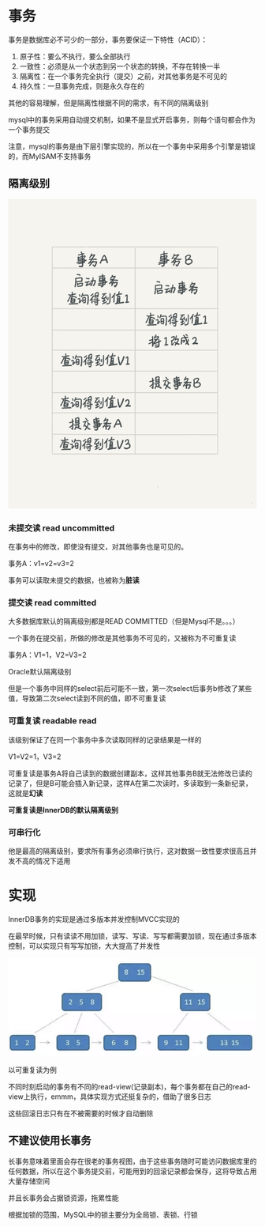 # 事务
事务是数据库必不可少的一部分，事务要保证一下特性（ACID）：

1. 原子性：要么不执行，要么全部执行
2. 一致性：必须是从一个状态到另一个状态的转换，不存在转换一半
3. 隔离性：在一个事务完全执行（提交）之前，对其他事务是不可见的
4. 持久性：一旦事务完成，则是永久存在的

其他的容易理解，但是隔离性根据不同的需求，有不同的隔离级别

mysql中的事务采用自动提交机制，如果不是显式开启事务，则每个语句都会作为一个事务提交

注意，mysql的事务是由下层引擎实现的，所以在一个事务中采用多个引擎是错误的，而MyISAM不支持事务

## 隔离级别
![](imgs/4.png)

### 未提交读 read uncommitted
在事务中的修改，即使没有提交，对其他事务也是可见的。

事务A：v1=v2=v3=2

事务可以读取未提交的数据，也被称为**脏读**

### 提交读 read committed
大多数据库默认的隔离级别都是READ COMMITTED（但是Mysql不是。。。）

一个事务在提交前，所做的修改是其他事务不可见的，又被称为不可重复读

事务A：V1=1，V2=V3=2

Oracle默认隔离级别

但是一个事务中同样的select前后可能不一致，第一次select后事务b修改了某些值，导致第二次select读到不同的值，即不可重复读

### 可重复读 readable read
该级别保证了在同一个事务中多次读取同样的记录结果是一样的

V1=V2=1，V3=2

可重复读是事务A将自己读到的数据创建副本，这样其他事务B就无法修改已读的记录了，但是B可能会插入新记录，这样A在第二次读时，多读取到一条新纪录，这就是**幻读**

**可重复读是InnerDB的默认隔离级别**

### 可串行化
他是最高的隔离级别，要求所有事务必须串行执行，这对数据一致性要求很高且并发不高的情况下适用


# 实现
InnerDB事务的实现是通过多版本并发控制MVCC实现的

在最早时候，只有读读不用加锁，读写、写读、写写都需要加锁，现在通过多版本控制，可以实现只有写写加锁，大大提高了并发性

![](imgs/5.png)

以可重复读为例

不同时刻启动的事务有不同的read-view(记录副本)，每个事务都在自己的read-view上执行，emmm，具体实现方式还挺复杂的，借助了很多日志

这些回滚日志只有在不被需要的时候才自动删除

## 不建议使用长事务
长事务意味着里面会存在很老的事务视图，由于这些事务随时可能访问数据库里的任何数据，所以在这个事务提交前，可能用到的回滚记录都会保存，这将导致占用大量存储空间

并且长事务会占据锁资源，拖累性能

根据加锁的范围，MySQL中的锁主要分为全局锁、表锁、行锁

